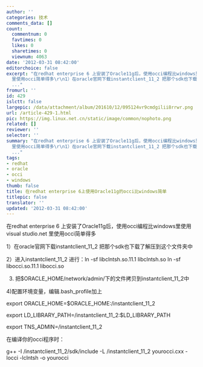 ```yaml
---
author: ''
categories: 技术
comments_data: []
count:
  commentnum: 0
  favtimes: 0
  likes: 0
  sharetimes: 0
  viewnum: 4063
date: '2012-03-31 08:42:00'
editorchoice: false
excerpt: "在redhat enterprise 6 上安装了Oracle11g后，使用occi编程比windows里使用visual studio.net
  里使用occi简单得多\r\n1）在oracle官网下载instantclient_11_2 把那个sdk也下载了解压到这个文件夹中\r\n2）进入instantclien
  ..."
fromurl: ''
id: 429
islctt: false
largepic: /data/attachment/album/201610/12/095124vr9cmdgilii8rrwr.png
url: /article-429-1.html
pic: https://img.linux.net.cn/static/image/common/nophoto.png
related: []
reviewer: ''
selector: ''
summary: "在redhat enterprise 6 上安装了Oracle11g后，使用occi编程比windows里使用visual studio.net
  里使用occi简单得多\r\n1）在oracle官网下载instantclient_11_2 把那个sdk也下载了解压到这个文件夹中\r\n2）进入instantclien
  ..."
tags:
- redhat
- oracle
- occi
- windows
thumb: false
title: 在redhat enterprise 6上使用Oracle11g的occi比windows简单
titlepic: false
translator: ''
updated: '2012-03-31 08:42:00'
---
```


 在redhat enterprise 6 上安装了Oracle11g后，使用occi编程比windows里使用visual studio.net 里使用occi简单得多


1）在oracle官网下载instantclient\_11\_2 把那个sdk也下载了解压到这个文件夹中


2）进入instantclient\_11\_2 进行：ln -sf libclntsh.so.11.1 libclntsh.so ln -sf libocci.so.11.1 libocci.so


3) 把$ORACLE\_HOME/network/admin/下的文件拷贝到instantclient\_11\_2中


4)配置环境变量，编辑.bash\_profile加上


export ORACLE\_HOME=$ORACLE\_HOME:/instantclient\_11\_2


export LD\_LIBRARY\_PATH=/instantclient\_11\_2:$LD\_LIBRARY\_PATH


export TNS\_ADMIN=/instantclient\_11\_2


 在编译你的occi程序时：


g++ -I /instantclient\_11\_2/sdk/include -L /instantclient\_11\_2 yourocci.cxx -locci -lclntsh -o yourocci